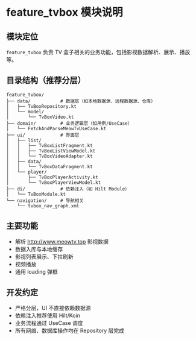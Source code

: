 # feature_tvbox 模块说明

## 模块定位

`feature_tvbox` 负责 TV 盒子相关的业务功能，包括影视数据解析、展示、播放等。

## 目录结构（推荐分层）

```
feature_tvbox/
├── data/           # 数据层（如本地数据源、远程数据源、仓库）
│   ├── TvBoxRepository.kt
│   └── model/
│       └── TvBoxVideo.kt
├── domain/         # 业务逻辑层（如用例/UseCase）
│   └── FetchAndParseMeowTvUseCase.kt
├── ui/             # 界面层
│   ├── list/
│   │   ├── TvBoxListFragment.kt
│   │   ├── TvBoxListViewModel.kt
│   │   └── TvBoxVideoAdapter.kt
│   ├── data/
│   │   └── TvBoxDataFragment.kt
│   └── player/
│       ├── TvBoxPlayerActivity.kt
│       └── TvBoxPlayerViewModel.kt
├── di/             # 依赖注入（如 Hilt Module）
│   └── TvBoxModule.kt
└── navigation/     # 导航相关
    └── tvbox_nav_graph.xml
```

## 主要功能
- 解析 http://www.meowtv.top 影视数据
- 数据入库与本地缓存
- 影视列表展示、下拉刷新
- 视频播放
- 通用 loading 弹框

## 开发约定
- 严格分层，UI 不直接依赖数据源
- 依赖注入推荐使用 Hilt/Koin
- 业务流程通过 UseCase 调度
- 所有网络、数据库操作均在 Repository 层完成 
